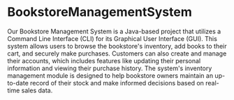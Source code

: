 # BookstoreManagementSystem
Our Bookstore Management System is a Java-based project that utilizes a Command Line Interface (CLI) for its Graphical User Interface (GUI). This system allows users to browse the bookstore's inventory, add books to their cart, and securely make purchases. Customers can also create and manage their accounts, which includes features like updating their personal information and viewing their purchase history. The system's inventory management module is designed to help bookstore owners maintain an up-to-date record of their stock and make informed decisions based on real-time sales data.
